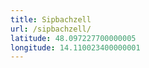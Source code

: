 ```yaml
---
title: Sipbachzell
url: /sipbachzell/
latitude: 48.097227700000005
longitude: 14.110023400000001
---
```

